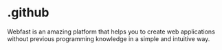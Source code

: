 # .github
Webfast is an amazing platform that helps you to create web applications without previous programming knowledge in a simple and intuitive way.
